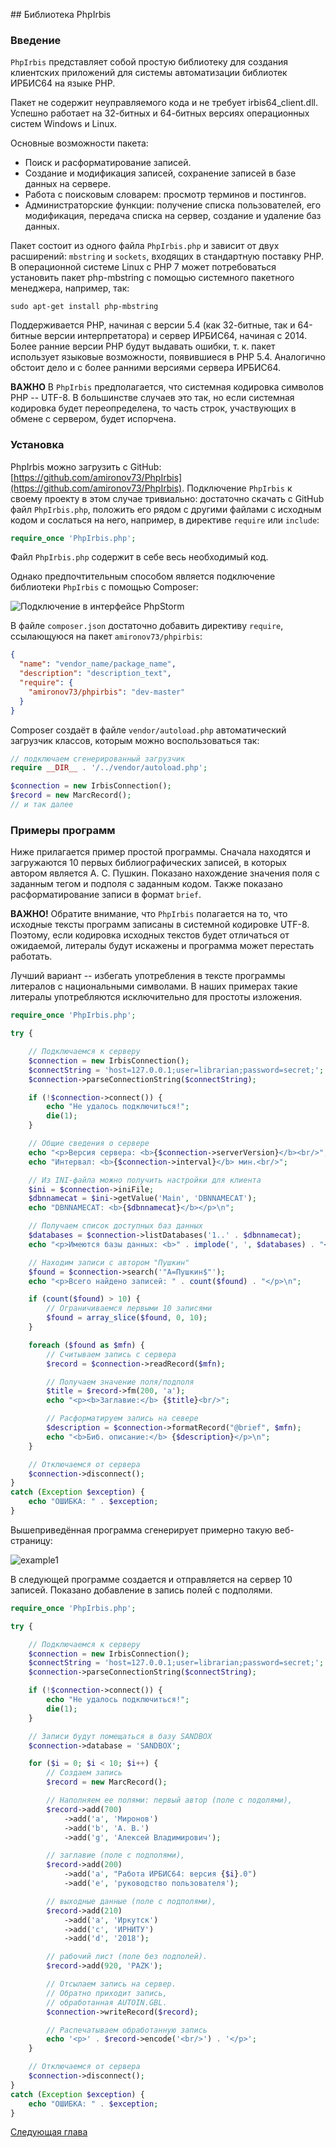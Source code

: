 ﻿﻿﻿## Библиотека PhpIrbis### Введение`PhpIrbis` представляет собой простую библиотеку для создания клиентских приложений для системы автоматизации библиотек ИРБИС64 на языке PHP.Пакет не содержит неуправляемого кода и не требует irbis64_client.dll. Успешно работает на 32-битных и 64-битных версиях операционных систем Windows и Linux.Основные возможности пакета:* Поиск и расформатирование записей.* Создание и модификация записей, сохранение записей в базе данных на сервере.* Работа с поисковым словарем: просмотр терминов и постингов.* Администраторские функции: получение списка пользователей, его модификация, передача списка на сервер, создание и удаление баз данных.Пакет состоит из одного файла `PhpIrbis.php` и зависит от двух расширений: `mbstring` и `sockets`, входящих в стандартную поставку PHP. В операционной системе Linux с PHP 7 может потребоваться установить пакет php-mbstring с помощью системного пакетного менеджера, например, так:```sudo apt-get install php-mbstring```Поддерживается PHP, начиная с версии 5.4 (как 32-битные, так и 64-битные версии интерпретатора) и сервер ИРБИС64, начиная с 2014. Более ранние версии PHP будут выдавать ошибки, т. к. пакет использует языковые возможности, появившиеся в PHP 5.4. Аналогично обстоит дело и с более ранними версиями сервера ИРБИС64.**ВАЖНО** В `PhpIrbis` предполагается, что системная кодировка символов PHP -- UTF-8. В большинстве случаев это так, но если системная кодировка будет переопределена, то часть строк, участвующих в обмене с сервером, будет испорчена.### УстановкаPhpIrbis можно загрузить с GitHub: [https://github.com/amironov73/PhpIrbis](https://github.com/amironov73/PhpIrbis). Подключение `PhpIrbis` к своему проекту в этом случае тривиально: достаточно скачать с GitHub файл `PhpIrbis.php`, положить его рядом с другими файлами с исходным кодом и сослаться на него, например, в директиве `require` или `include`:```phprequire_once 'PhpIrbis.php';```Файл `PhpIrbis.php` содержит в себе весь необходимый код.Однако предпочтительным способом является подключение библиотеки `PhpIrbis` с помощью Composer:![Подключение в интерфейсе PhpStorm](img/phpstorm.png)В файле `composer.json` достаточно добавить директиву `require`, ссылающуюся на пакет `amironov73/phpirbis`:```json{  "name": "vendor_name/package_name",  "description": "description_text",  "require": {    "amironov73/phpirbis": "dev-master"  }}```Composer создаёт в файле `vendor/autoload.php` автоматический загрузчик классов, которым можно воспользоваться так:```php// подключаем сгенерированный загрузчикrequire __DIR__ . '/../vendor/autoload.php';$connection = new IrbisConnection();$record = new MarcRecord();// и так далее```### Примеры программНиже прилагается пример простой программы. Сначала находятся и загружаются 10 первых библиографических записей, в которых автором является А. С. Пушкин. Показано нахождение значения поля с заданным тегом и подполя с заданным кодом. Также показано расформатирование записи в формат `brief`.**ВАЖНО!** Обратите внимание, что `PhpIrbis` полагается на то, что исходные тексты программ записаны в системной кодировке UTF-8. Поэтому, если кодировка исходных текстов будет отличаться от ожидаемой, литералы будут искажены и программа может перестать работать.Лучший вариант -- избегать употребления в тексте программы литералов с национальными символами. В наших примерах такие литералы употребляются исключительно для простоты изложения.```phprequire_once 'PhpIrbis.php';try {    // Подключаемся к серверу    $connection = new IrbisConnection();    $connectString = 'host=127.0.0.1;user=librarian;password=secret;';    $connection->parseConnectionString($connectString);    if (!$connection->connect()) {        echo "Не удалось подключиться!";        die(1);    }    // Общие сведения о сервере    echo "<p>Версия сервера: <b>{$connection->serverVersion}</b><br/>";    echo "Интервал: <b>{$connection->interval}</b> мин.<br/>";    // Из INI-файла можно получить настройки для клиента    $ini = $connection->iniFile;    $dbnnamecat = $ini->getValue('Main', 'DBNNAMECAT');    echo "DBNNAMECAT: <b>{$dbnnamecat}</b></p>\n";    // Получаем список доступных баз данных    $databases = $connection->listDatabases('1..' . $dbnnamecat);    echo "<p>Имеются базы данных: <b>" . implode(', ', $databases) . "</b></p>\n";    // Находим записи с автором "Пушкин"    $found = $connection->search('"A=Пушкин$"');    echo "<p>Всего найдено записей: " . count($found) . "</p>\n";    if (count($found) > 10) {        // Ограничиваемся первыми 10 записями        $found = array_slice($found, 0, 10);    }    foreach ($found as $mfn) {        // Считываем запись с сервера        $record = $connection->readRecord($mfn);        // Получаем значение поля/подполя        $title = $record->fm(200, 'a');        echo "<p><b>Заглавие:</b> {$title}<br/>";        // Расформатируем запись на севере        $description = $connection->formatRecord("@brief", $mfn);        echo "<b>Биб. описание:</b> {$description}</p>\n";    }    // Отключаемся от сервера    $connection->disconnect();}catch (Exception $exception) {    echo "ОШИБКА: " . $exception;}```Вышеприведённая программа сгенерирует примерно такую веб-страницу:![example1](img/example1.png)В следующей программе создается и отправляется на сервер 10 записей. Показано добавление в запись полей с подполями.```phprequire_once 'PhpIrbis.php';try {    // Подключаемся к серверу    $connection = new IrbisConnection();    $connectString = 'host=127.0.0.1;user=librarian;password=secret;';    $connection->parseConnectionString($connectString);    if (!$connection->connect()) {        echo "Не удалось подключиться!";        die(1);    }    // Записи будут помещаться в базу SANDBOX    $connection->database = 'SANDBOX';    for ($i = 0; $i < 10; $i++) {        // Создаем запись        $record = new MarcRecord();        // Наполняем ее полями: первый автор (поле с подолями),        $record->add(700)            ->add('a', 'Миронов')            ->add('b', 'А. В.')            ->add('g', 'Алексей Владимирович');        // заглавие (поле с подполями),        $record->add(200)            ->add('a', "Работа ИРБИС64: версия {$i}.0")            ->add('e', 'руководство пользователя');        // выходные данные (поле с подполями),        $record->add(210)            ->add('a', 'Иркутск')            ->add('c', 'ИРНИТУ')            ->add('d', '2018');        // рабочий лист (поле без подполей).        $record->add(920, 'PAZK');        // Отсылаем запись на сервер.        // Обратно приходит запись,        // обработанная AUTOIN.GBL.        $connection->writeRecord($record);        // Распечатываем обработанную запись        echo '<p>' . $record->encode('<br/>') . '</p>';    }    // Отключаемся от сервера    $connection->disconnect();}catch (Exception $exception) {    echo "ОШИБКА: " . $exception;}```[Следующая глава](chapter2.md)